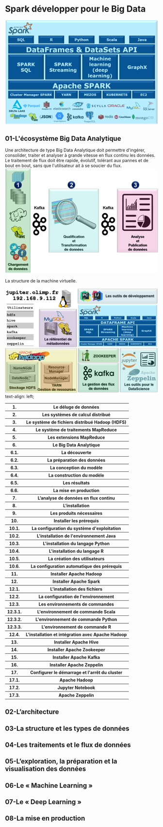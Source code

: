 

# Spark développer pour le Big Data
<img src="https://github.com/rbizoi/Spark-developper-pour-le-Big-Data/blob/master/images/presentation.png" width="512">



## 01-L'écosystème Big Data Analytique

Une architecture de type Big Data Analytique doit permettre d'ingérer, consolider, traiter et analyser à grande vitesse en flux continu les données. Le traitement de flux doit être rapide, évolutif, tolérant aux pannes et de bout en bout, sans que l'utilisateur ait à se soucier du flux.<br>
<img src="https://github.com/rbizoi/Spark-developper-pour-le-Big-Data/blob/master/Chapitre-01/images/M01.06.png" width="512">

La structure de la machine virtuelle.<br>

<img src="https://github.com/rbizoi/Spark-developper-pour-le-Big-Data/blob/master/Chapitre-01/images/M01.07.png" width="512">
text-align: left;
<table>
<tr><th>1.     </th><th>Le déluge de données                             </th></tr>
<tr><th>2.     </th><th>Les systèmes de calcul distribué                 </th></tr>
<tr><th>3.     </th><th>Le système de fichiers distribué Hadoop (HDFS)   </th></tr>
<tr><th>4.     </th><th>Le système de traitements MapReduce              </th></tr>
<tr><th>5.     </th><th>Les extensions MapReduce                         </th></tr>
<tr><th>6.     </th><th>Le Big Data Analytique                           </th></tr>
<tr><th>6.1.   </th><th>La découverte                                    </th></tr>
<tr><th>6.2.   </th><th>La préparation des données                       </th></tr>
<tr><th>6.3.   </th><th>La conception du modèle                          </th></tr>
<tr><th>6.4.   </th><th>La construction du modèle                        </th></tr>
<tr><th>6.5.   </th><th>Les résultats                                    </th></tr>
<tr><th>6.6.   </th><th>La mise en production                            </th></tr>
<tr><th>7.     </th><th>L’analyse de données en flux continu             </th></tr>
<tr><th>8.     </th><th>L’installation                                   </th></tr>
<tr><th>9.     </th><th>Les produits nécessaires                         </th></tr>
<tr><th>10.    </th><th>Installer les prérequis                          </th></tr>
<tr><th>10.1.  </th><th>La configuration du système d'exploitation       </th></tr>
<tr><th>10.2.  </th><th>L'installation de l'environnement Java           </th></tr>
<tr><th>10.3.  </th><th>L'installation du langage Python                 </th></tr>
<tr><th>10.4.  </th><th>L'installation du langage R                      </th></tr>
<tr><th>10.5.  </th><th>La création des utilisateurs                     </th></tr>
<tr><th>10.6.  </th><th>La configuration automatique des prérequis       </th></tr>
<tr><th>11.    </th><th>Installer Apache Hadoop                          </th></tr>
<tr><th>12.    </th><th>Installer Apache Spark                           </th></tr>
<tr><th>12.1.  </th><th>L'installation des fichiers                      </th></tr>
<tr><th>12.2.  </th><th>La configuration de l'environnement              </th></tr>
<tr><th>12.3.  </th><th>Les environnements de commandes                  </th></tr>
<tr><th>12.3.1.</th><th>L'environnement de commande Scala                </th></tr>
<tr><th>12.3.2.</th><th>L'environnement de commande Python               </th></tr>
<tr><th>12.3.3.</th><th>L'environnement de commande R                    </th></tr>
<tr><th>12.4.  </th><th>L'installation et intégration avec Apache Hadoop </th></tr>
<tr><th>13.    </th><th>Installer Apache Hive                            </th></tr>
<tr><th>14.    </th><th>Installer Apache Zookeeper                       </th></tr>
<tr><th>15.    </th><th>Installer Apache Kafka                           </th></tr>
<tr><th>16.    </th><th>Installer Apache Zeppelin                        </th></tr>
<tr><th>17.    </th><th>Configurer le démarrage et l'arrêt du cluster    </th></tr>
<tr><th>17.1.  </th><th>Apache Hadoop                                    </th></tr>
<tr><th>17.2.  </th><th>Jupyter Notebook                                 </th></tr>
<tr><th>17.3.  </th><th>Apache Zeppelin                                  </th></tr>
</table>




## 02-L’architecture

## 03-La structure et les types de données

## 04-Les traitements et le flux de données

## 05-L’exploration, la préparation et la visualisation des données

## 06-Le « Machine Learning »

## 07-Le « Deep Learning »

## 08-La mise en production

